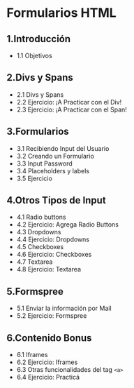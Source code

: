 # Formularios HTML

## 1.Introducción

- 1.1 Objetivos

## 2.Divs y Spans

- 2.1 Divs y Spans
- 2.2 Ejercicio: ¡A Practicar con el Div!
- 2.3 Ejercicio: ¡A Practicar con el Span!

## 3.Formularios

- 3.1 Recibiendo Input del Usuario
- 3.2 Creando un Formulario
- 3.3 Input Password
- 3.4 Placeholders y labels
- 3.5 Ejercicio

## 4.Otros Tipos de Input

- 4.1 Radio buttons
- 4.2 Ejercicio: Agrega Radio Buttons
- 4.3 Dropdowns
- 4.4 Ejercicio: Dropdowns
- 4.5 Checkboxes
- 4.6 Ejercicio: Checkboxes
- 4.7 Textarea
- 4.8 Ejercicio: Textarea

## 5.Formspree

- 5.1 Enviar la información por Mail
- 5.2 Ejercicio: Formspree

## 6.Contenido Bonus

- 6.1 Iframes
- 6.2 Ejercicio: Iframes
- 6.3 Otras funcionalidades del tag `<a>`
- 6.4 Ejercicio: Practicá
